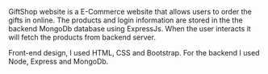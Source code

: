 GiftShop website is a E-Commerce website that allows users to order the gifts in online. The products and login information are stored in the the backend MongoDb database using ExpressJs. When the user interacts it will fetch the products from backend server.

Front-end design, I used HTML, CSS and Bootstrap. For the backend I used Node, Express and MongoDb.